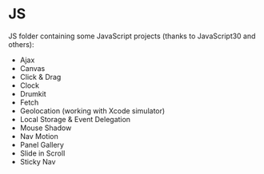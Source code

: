 # JS

JS folder containing some JavaScript projects (thanks to JavaScript30 and others):
  - Ajax
  - Canvas
  - Click & Drag
  - Clock
  - Drumkit
  - Fetch
  - Geolocation (working with Xcode simulator)
  - Local Storage & Event Delegation
  - Mouse Shadow
  - Nav Motion
  - Panel Gallery
  - Slide in Scroll
  - Sticky Nav
